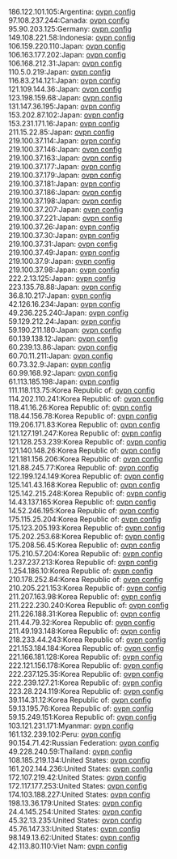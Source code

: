 186.122.101.105:Argentina: [ovpn config](vpn/186_122_101_105.ovpn)  
97.108.237.244:Canada: [ovpn config](vpn/97_108_237_244.ovpn)  
95.90.203.125:Germany: [ovpn config](vpn/95_90_203_125.ovpn)  
149.108.221.58:Indonesia: [ovpn config](vpn/149_108_221_58.ovpn)  
106.159.220.110:Japan: [ovpn config](vpn/106_159_220_110.ovpn)  
106.163.177.202:Japan: [ovpn config](vpn/106_163_177_202.ovpn)  
106.168.212.31:Japan: [ovpn config](vpn/106_168_212_31.ovpn)  
110.5.0.219:Japan: [ovpn config](vpn/110_5_0_219.ovpn)  
116.83.214.121:Japan: [ovpn config](vpn/116_83_214_121.ovpn)  
121.109.144.36:Japan: [ovpn config](vpn/121_109_144_36.ovpn)  
123.198.159.68:Japan: [ovpn config](vpn/123_198_159_68.ovpn)  
131.147.36.195:Japan: [ovpn config](vpn/131_147_36_195.ovpn)  
153.202.87.102:Japan: [ovpn config](vpn/153_202_87_102.ovpn)  
153.231.171.16:Japan: [ovpn config](vpn/153_231_171_16.ovpn)  
211.15.22.85:Japan: [ovpn config](vpn/211_15_22_85.ovpn)  
219.100.37.114:Japan: [ovpn config](vpn/219_100_37_114.ovpn)  
219.100.37.146:Japan: [ovpn config](vpn/219_100_37_146.ovpn)  
219.100.37.163:Japan: [ovpn config](vpn/219_100_37_163.ovpn)  
219.100.37.177:Japan: [ovpn config](vpn/219_100_37_177.ovpn)  
219.100.37.179:Japan: [ovpn config](vpn/219_100_37_179.ovpn)  
219.100.37.181:Japan: [ovpn config](vpn/219_100_37_181.ovpn)  
219.100.37.186:Japan: [ovpn config](vpn/219_100_37_186.ovpn)  
219.100.37.198:Japan: [ovpn config](vpn/219_100_37_198.ovpn)  
219.100.37.207:Japan: [ovpn config](vpn/219_100_37_207.ovpn)  
219.100.37.221:Japan: [ovpn config](vpn/219_100_37_221.ovpn)  
219.100.37.26:Japan: [ovpn config](vpn/219_100_37_26.ovpn)  
219.100.37.30:Japan: [ovpn config](vpn/219_100_37_30.ovpn)  
219.100.37.31:Japan: [ovpn config](vpn/219_100_37_31.ovpn)  
219.100.37.49:Japan: [ovpn config](vpn/219_100_37_49.ovpn)  
219.100.37.9:Japan: [ovpn config](vpn/219_100_37_9.ovpn)  
219.100.37.98:Japan: [ovpn config](vpn/219_100_37_98.ovpn)  
222.2.13.125:Japan: [ovpn config](vpn/222_2_13_125.ovpn)  
223.135.78.88:Japan: [ovpn config](vpn/223_135_78_88.ovpn)  
36.8.10.217:Japan: [ovpn config](vpn/36_8_10_217.ovpn)  
42.126.16.234:Japan: [ovpn config](vpn/42_126_16_234.ovpn)  
49.236.225.240:Japan: [ovpn config](vpn/49_236_225_240.ovpn)  
59.129.212.24:Japan: [ovpn config](vpn/59_129_212_24.ovpn)  
59.190.211.180:Japan: [ovpn config](vpn/59_190_211_180.ovpn)  
60.139.138.12:Japan: [ovpn config](vpn/60_139_138_12.ovpn)  
60.239.13.86:Japan: [ovpn config](vpn/60_239_13_86.ovpn)  
60.70.11.211:Japan: [ovpn config](vpn/60_70_11_211.ovpn)  
60.73.32.9:Japan: [ovpn config](vpn/60_73_32_9.ovpn)  
60.99.168.92:Japan: [ovpn config](vpn/60_99_168_92.ovpn)  
61.113.185.198:Japan: [ovpn config](vpn/61_113_185_198.ovpn)  
111.118.113.75:Korea Republic of: [ovpn config](vpn/111_118_113_75.ovpn)  
114.202.110.241:Korea Republic of: [ovpn config](vpn/114_202_110_241.ovpn)  
118.41.16.26:Korea Republic of: [ovpn config](vpn/118_41_16_26.ovpn)  
118.44.156.78:Korea Republic of: [ovpn config](vpn/118_44_156_78.ovpn)  
119.206.171.83:Korea Republic of: [ovpn config](vpn/119_206_171_83.ovpn)  
121.127.191.247:Korea Republic of: [ovpn config](vpn/121_127_191_247.ovpn)  
121.128.253.239:Korea Republic of: [ovpn config](vpn/121_128_253_239.ovpn)  
121.140.148.26:Korea Republic of: [ovpn config](vpn/121_140_148_26.ovpn)  
121.181.156.206:Korea Republic of: [ovpn config](vpn/121_181_156_206.ovpn)  
121.88.245.77:Korea Republic of: [ovpn config](vpn/121_88_245_77.ovpn)  
122.199.124.149:Korea Republic of: [ovpn config](vpn/122_199_124_149.ovpn)  
125.141.43.168:Korea Republic of: [ovpn config](vpn/125_141_43_168.ovpn)  
125.142.215.248:Korea Republic of: [ovpn config](vpn/125_142_215_248.ovpn)  
14.43.137.165:Korea Republic of: [ovpn config](vpn/14_43_137_165.ovpn)  
14.52.246.195:Korea Republic of: [ovpn config](vpn/14_52_246_195.ovpn)  
175.115.25.204:Korea Republic of: [ovpn config](vpn/175_115_25_204.ovpn)  
175.123.205.193:Korea Republic of: [ovpn config](vpn/175_123_205_193.ovpn)  
175.202.253.68:Korea Republic of: [ovpn config](vpn/175_202_253_68.ovpn)  
175.208.56.45:Korea Republic of: [ovpn config](vpn/175_208_56_45.ovpn)  
175.210.57.204:Korea Republic of: [ovpn config](vpn/175_210_57_204.ovpn)  
1.237.237.213:Korea Republic of: [ovpn config](vpn/1_237_237_213.ovpn)  
1.254.186.10:Korea Republic of: [ovpn config](vpn/1_254_186_10.ovpn)  
210.178.252.84:Korea Republic of: [ovpn config](vpn/210_178_252_84.ovpn)  
210.205.221.153:Korea Republic of: [ovpn config](vpn/210_205_221_153.ovpn)  
211.207.163.98:Korea Republic of: [ovpn config](vpn/211_207_163_98.ovpn)  
211.222.230.240:Korea Republic of: [ovpn config](vpn/211_222_230_240.ovpn)  
211.226.188.31:Korea Republic of: [ovpn config](vpn/211_226_188_31.ovpn)  
211.44.79.32:Korea Republic of: [ovpn config](vpn/211_44_79_32.ovpn)  
211.49.193.148:Korea Republic of: [ovpn config](vpn/211_49_193_148.ovpn)  
218.233.44.243:Korea Republic of: [ovpn config](vpn/218_233_44_243.ovpn)  
221.153.184.184:Korea Republic of: [ovpn config](vpn/221_153_184_184.ovpn)  
221.166.181.128:Korea Republic of: [ovpn config](vpn/221_166_181_128.ovpn)  
222.121.156.178:Korea Republic of: [ovpn config](vpn/222_121_156_178.ovpn)  
222.237.125.35:Korea Republic of: [ovpn config](vpn/222_237_125_35.ovpn)  
222.239.127.21:Korea Republic of: [ovpn config](vpn/222_239_127_21.ovpn)  
223.28.224.119:Korea Republic of: [ovpn config](vpn/223_28_224_119.ovpn)  
39.114.31.12:Korea Republic of: [ovpn config](vpn/39_114_31_12.ovpn)  
59.13.195.76:Korea Republic of: [ovpn config](vpn/59_13_195_76.ovpn)  
59.15.249.151:Korea Republic of: [ovpn config](vpn/59_15_249_151.ovpn)  
103.121.231.171:Myanmar: [ovpn config](vpn/103_121_231_171.ovpn)  
161.132.239.102:Peru: [ovpn config](vpn/161_132_239_102.ovpn)  
90.154.71.42:Russian Federation: [ovpn config](vpn/90_154_71_42.ovpn)  
49.228.240.59:Thailand: [ovpn config](vpn/49_228_240_59.ovpn)  
108.185.219.134:United States: [ovpn config](vpn/108_185_219_134.ovpn)  
161.202.144.236:United States: [ovpn config](vpn/161_202_144_236.ovpn)  
172.107.219.42:United States: [ovpn config](vpn/172_107_219_42.ovpn)  
172.117.177.253:United States: [ovpn config](vpn/172_117_177_253.ovpn)  
174.103.188.227:United States: [ovpn config](vpn/174_103_188_227.ovpn)  
198.13.36.179:United States: [ovpn config](vpn/198_13_36_179.ovpn)  
24.4.145.254:United States: [ovpn config](vpn/24_4_145_254.ovpn)  
45.32.13.235:United States: [ovpn config](vpn/45_32_13_235.ovpn)  
45.76.147.33:United States: [ovpn config](vpn/45_76_147_33.ovpn)  
98.149.13.62:United States: [ovpn config](vpn/98_149_13_62.ovpn)  
42.113.80.110:Viet Nam: [ovpn config](vpn/42_113_80_110.ovpn)  
